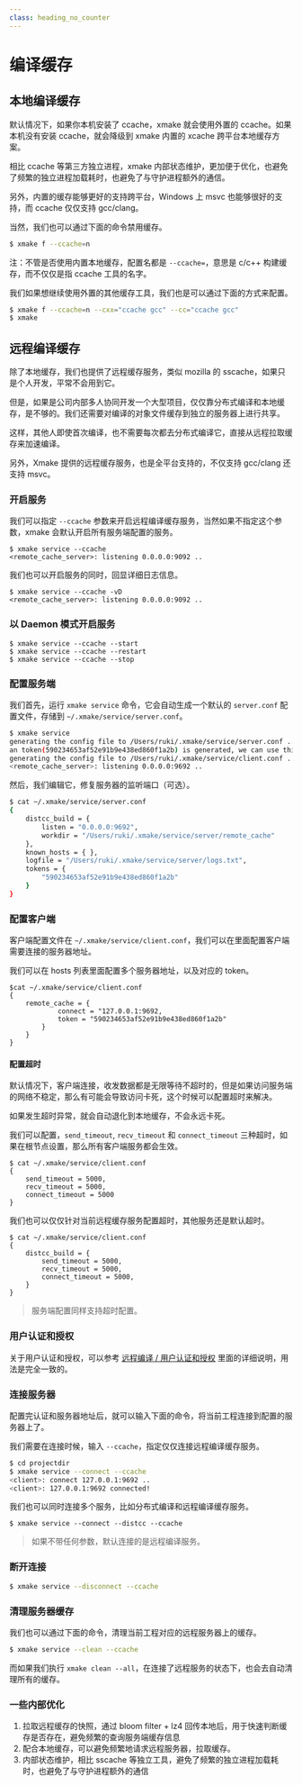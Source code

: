 ```yaml
---
class: heading_no_counter
---
```


# 编译缓存

## 本地编译缓存

默认情况下，如果你本机安装了 ccache，xmake 就会使用外置的 ccache。如果本机没有安装 ccache，就会降级到 xmake 内置的 xcache 跨平台本地缓存方案。

相比 ccache 等第三方独立进程，xmake 内部状态维护，更加便于优化，也避免了频繁的独立进程加载耗时，也避免了与守护进程额外的通信。

另外，内置的缓存能够更好的支持跨平台，Windows 上 msvc 也能够很好的支持，而 ccache 仅仅支持 gcc/clang。

当然，我们也可以通过下面的命令禁用缓存。

```bash
$ xmake f --ccache=n
```

注：不管是否使用内置本地缓存，配置名都是 `--ccache=`，意思是 c/c++ 构建缓存，而不仅仅是指 ccache 工具的名字。

我们如果想继续使用外置的其他缓存工具，我们也是可以通过下面的方式来配置。

```bash
$ xmake f --ccache=n --cxx="ccache gcc" --cc="ccache gcc"
$ xmake
```

## 远程编译缓存

除了本地缓存，我们也提供了远程缓存服务，类似 mozilla 的 sscache，如果只是个人开发，平常不会用到它。

但是，如果是公司内部多人协同开发一个大型项目，仅仅靠分布式编译和本地缓存，是不够的。我们还需要对编译的对象文件缓存到独立的服务器上进行共享。

这样，其他人即使首次编译，也不需要每次都去分布式编译它，直接从远程拉取缓存来加速编译。

另外，Xmake 提供的远程缓存服务，也是全平台支持的，不仅支持 gcc/clang 还支持 msvc。

### 开启服务

我们可以指定 `--ccache` 参数来开启远程编译缓存服务，当然如果不指定这个参数，xmake 会默认开启所有服务端配置的服务。

```console
$ xmake service --ccache
<remote_cache_server>: listening 0.0.0.0:9092 ..
```

我们也可以开启服务的同时，回显详细日志信息。

```console
$ xmake service --ccache -vD
<remote_cache_server>: listening 0.0.0.0:9092 ..
```

### 以 Daemon 模式开启服务

```console
$ xmake service --ccache --start
$ xmake service --ccache --restart
$ xmake service --ccache --stop
```

### 配置服务端

我们首先，运行 `xmake service` 命令，它会自动生成一个默认的 `server.conf` 配置文件，存储到 `~/.xmake/service/server.conf`。

```bash
$ xmake service
generating the config file to /Users/ruki/.xmake/service/server.conf ..
an token(590234653af52e91b9e438ed860f1a2b) is generated, we can use this token to connect service.
generating the config file to /Users/ruki/.xmake/service/client.conf ..
<remote_cache_server>: listening 0.0.0.0:9692 ..
```

然后，我们编辑它，修复服务器的监听端口（可选）。

```bash
$ cat ~/.xmake/service/server.conf
{
    distcc_build = {
        listen = "0.0.0.0:9692",
        workdir = "/Users/ruki/.xmake/service/server/remote_cache"
    },
    known_hosts = { },
    logfile = "/Users/ruki/.xmake/service/server/logs.txt",
    tokens = {
        "590234653af52e91b9e438ed860f1a2b"
    }
}
```

### 配置客户端

客户端配置文件在 `~/.xmake/service/client.conf`，我们可以在里面配置客户端需要连接的服务器地址。

我们可以在 hosts 列表里面配置多个服务器地址，以及对应的 token。

```console
$cat ~/.xmake/service/client.conf
{
    remote_cache = {
            connect = "127.0.0.1:9692,
            token = "590234653af52e91b9e438ed860f1a2b"
        }
    }
}
```

#### 配置超时

默认情况下，客户端连接，收发数据都是无限等待不超时的，但是如果访问服务端的网络不稳定，那么有可能会导致访问卡死，这个时候可以配置超时来解决。

如果发生超时异常，就会自动退化到本地缓存，不会永远卡死。

我们可以配置，`send_timeout`, `recv_timeout` 和 `connect_timeout` 三种超时，如果在根节点设置，那么所有客户端服务都会生效。

```console
$ cat ~/.xmake/service/client.conf
{
    send_timeout = 5000,
    recv_timeout = 5000,
    connect_timeout = 5000
}
```

我们也可以仅仅针对当前远程缓存服务配置超时，其他服务还是默认超时。

```console
$ cat ~/.xmake/service/client.conf
{
    distcc_build = {
        send_timeout = 5000,
        recv_timeout = 5000,
        connect_timeout = 5000,
    }
}
```

> 服务端配置同样支持超时配置。

### 用户认证和授权

关于用户认证和授权，可以参考 [远程编译 / 用户认证和授权](/#/zh-cn/guide/other_features?id=%e7%94%a8%e6%88%b7%e8%ae%a4%e8%af%81%e5%92%8c%e6%8e%88%e6%9d%83) 里面的详细说明，用法是完全一致的。

### 连接服务器

配置完认证和服务器地址后，就可以输入下面的命令，将当前工程连接到配置的服务器上了。

我们需要在连接时候，输入 `--ccache`，指定仅仅连接远程编译缓存服务。

```bash
$ cd projectdir
$ xmake service --connect --ccache
<client>: connect 127.0.0.1:9692 ..
<client>: 127.0.0.1:9692 connected!
```

我们也可以同时连接多个服务，比如分布式编译和远程编译缓存服务。

```hash
$ xmake service --connect --distcc --ccache
```

> 如果不带任何参数，默认连接的是远程编译服务。

### 断开连接

```bash
$ xmake service --disconnect --ccache
```

### 清理服务器缓存

我们也可以通过下面的命令，清理当前工程对应的远程服务器上的缓存。

```bash
$ xmake service --clean --ccache
```

而如果我们执行 `xmake clean --all`，在连接了远程服务的状态下，也会去自动清理所有的缓存。

### 一些内部优化

1. 拉取远程缓存的快照，通过 bloom filter + lz4 回传本地后，用于快速判断缓存是否存在，避免频繁的查询服务端缓存信息
2. 配合本地缓存，可以避免频繁地请求远程服务器，拉取缓存。
3. 内部状态维护，相比 sscache 等独立工具，避免了频繁的独立进程加载耗时，也避免了与守护进程额外的通信
